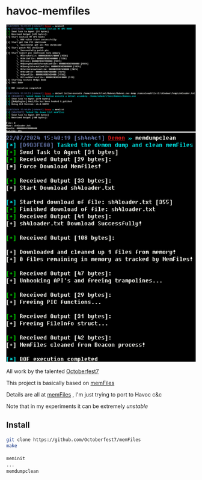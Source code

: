 

# havoc-memfiles

<p align="center">
<img src="https://raw.githubusercontent.com/Sh4N4C1/gitbook/main/images/memfiles1.png" alt="memfiles">
<img src="https://raw.githubusercontent.com/Sh4N4C1/gitbook/main/images/memfiles2.png" alt="memfiles">
</p>

All work by the talented [Octoberfest7](https://github.com/Octoberfest7)

This project is basically based on [memFiles](https://github.com/Octoberfest7/memFiles)

Details are all at [memFiles](https://github.com/Octoberfest7/memFiles) , I'm just trying to port to Havoc c&c

Note that in my experiments it can be extremely *unstable*

## Install

```bash
git clone https://github.com/Octoberfest7/memFiles
make

meminit
...
memdumpclean
```
